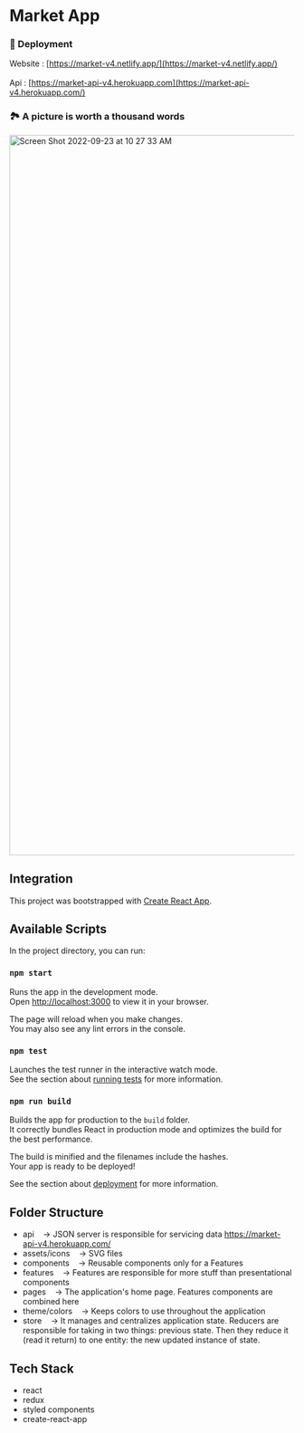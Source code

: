 # Market App

### :ticket: Deployment

Website : [https://market-v4.netlify.app/](https://market-v4.netlify.app/) <br><br>
Api : [https://market-api-v4.herokuapp.com](https://market-api-v4.herokuapp.com/)

### 🏞️  A picture is worth a thousand words
<img width="1273" alt="Screen Shot 2022-09-23 at 10 27 33 AM" src="https://user-images.githubusercontent.com/30313266/191910992-c0544b17-1adf-4d7f-9575-0a44b7af11cf.png">


## Integration

This project was bootstrapped with [Create React App](https://github.com/facebook/create-react-app).

## Available Scripts

In the project directory, you can run:

### `npm start`

Runs the app in the development mode.\
Open [http://localhost:3000](http://localhost:3000) to view it in your browser.

The page will reload when you make changes.\
You may also see any lint errors in the console.

### `npm test`

Launches the test runner in the interactive watch mode.\
See the section about [running tests](https://facebook.github.io/create-react-app/docs/running-tests) for more information.

### `npm run build`

Builds the app for production to the `build` folder.\
It correctly bundles React in production mode and optimizes the build for the best performance.

The build is minified and the filenames include the hashes.\
Your app is ready to be deployed!

See the section about [deployment](https://facebook.github.io/create-react-app/docs/deployment) for more information.

## Folder Structure 

- api &nbsp;&nbsp; ->                JSON server is responsible for servicing data https://market-api-v4.herokuapp.com/
- assets/icons &nbsp;&nbsp; ->       SVG files  
- components &nbsp;&nbsp; ->         Reusable components only for a Features
- features &nbsp;&nbsp; ->           Features are responsible for more stuff than presentational components
- pages &nbsp;&nbsp; ->              The application's home page. Features components are combined here
- theme/colors &nbsp;&nbsp; ->       Keeps colors to use throughout the application
- store &nbsp;&nbsp; ->              It manages and centralizes application state. Reducers are responsible for taking in two things: previous state.                                            Then they reduce it (read it return) to one entity: the new updated instance of state.



## Tech Stack

- react
- redux
- styled components
- create-react-app



